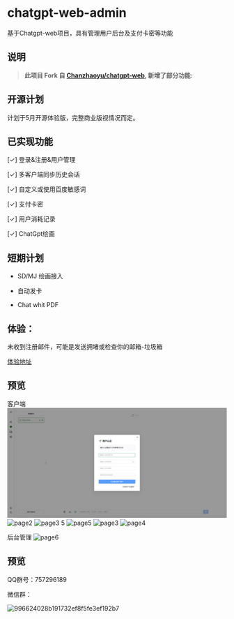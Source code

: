 # chatgpt-web-admin
基于Chatgpt-web项目，具有管理用户后台及支付卡密等功能


## 说明
> **此项目 Fork 自 [Chanzhaoyu/chatgpt-web](https://github.com/Chanzhaoyu/chatgpt-web), 新增了部分功能:**

## 开源计划
计划于5月开源体验版，完整商业版视情况而定。

## 已实现功能
[✓] 登录&注册&用户管理

[✓] 多客户端同步历史会话

[✓] 自定义或使用百度敏感词

[✓] 支付卡密

[✓] 用户消耗记录

[✓] ChatGpt绘画

## 短期计划

- SD/MJ 绘画接入

- 自动发卡

- Chat whit PDF

## 体验：

未收到注册邮件，可能是发送拥堵或检查你的邮箱-垃圾箱
  
[体验地址](https://ai.jiangly.com/)

## 预览

客户端
![登录/注册](docs/page1.png)
![page2](https://user-images.githubusercontent.com/74414383/234602296-3da807bb-dc81-489c-b975-cde9b315778e.png)
![page3 5](https://user-images.githubusercontent.com/74414383/234602309-6bab25e6-7b54-42b2-b5de-f5e6b4fc42fa.png)
![page5](https://user-images.githubusercontent.com/74414383/234611284-7b4854cf-4648-47c6-babb-0c562f6b0936.png)
![page3](https://user-images.githubusercontent.com/74414383/234602325-5347cc32-53af-4b1c-8f3d-1e4c7cb6f3b4.png)
![page4](https://user-images.githubusercontent.com/74414383/234602339-bbe2045d-81bb-4845-89e1-d4bc214adeb7.png)

后台管理
![page6](https://user-images.githubusercontent.com/74414383/234602358-88072e2e-5f6a-43d9-abd4-c1014b56be18.png)

## 预览
QQ群号：757296189

微信群：

![996624028b191732ef8f5fe3ef192b7](https://user-images.githubusercontent.com/74414383/234606015-0f443dd6-2de6-469c-86cd-e9938b305f68.png)

